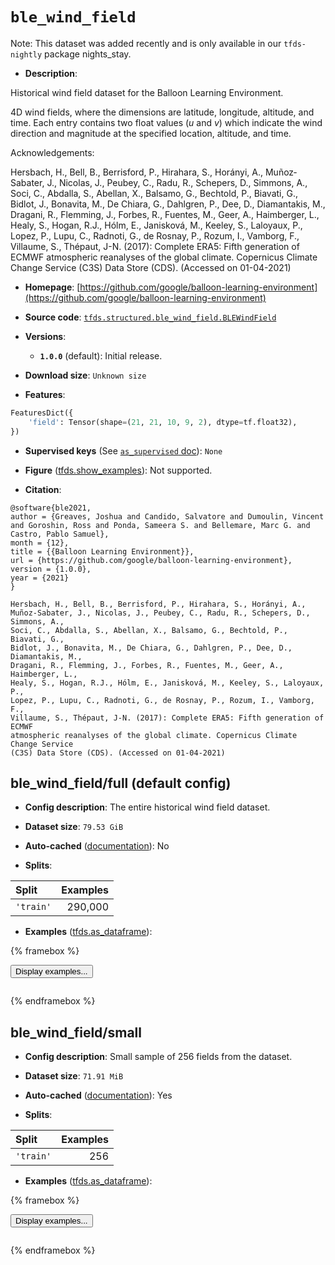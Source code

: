 <div itemscope itemtype="http://schema.org/Dataset">
  <div itemscope itemprop="includedInDataCatalog" itemtype="http://schema.org/DataCatalog">
    <meta itemprop="name" content="TensorFlow Datasets" />
  </div>
  <meta itemprop="name" content="ble_wind_field" />
  <meta itemprop="description" content="Historical wind field dataset for the Balloon Learning Environment.&#10;&#10;4D wind fields, where the dimensions are latitude, longitude, altitude, and&#10;time. Each entry contains two float values (_u_ and _v_) which indicate the wind&#10;direction and magnitude at the specified location, altitude, and time.&#10;&#10;Acknowledgements:&#10;&#10;Hersbach, H., Bell, B., Berrisford, P., Hirahara, S., Horányi, A.,&#10;Muñoz‐Sabater, J., Nicolas, J., Peubey, C., Radu, R., Schepers, D., Simmons, A.,&#10;Soci, C., Abdalla, S., Abellan, X., Balsamo, G., Bechtold, P., Biavati, G.,&#10;Bidlot, J., Bonavita, M., De Chiara, G., Dahlgren, P., Dee, D., Diamantakis, M.,&#10;Dragani, R., Flemming, J., Forbes, R., Fuentes, M., Geer, A., Haimberger, L.,&#10;Healy, S., Hogan, R.J., Hólm, E., Janisková, M., Keeley, S., Laloyaux, P.,&#10;Lopez, P., Lupu, C., Radnoti, G., de Rosnay, P., Rozum, I., Vamborg, F.,&#10;Villaume, S., Thépaut, J-N. (2017): Complete ERA5: Fifth generation of ECMWF&#10;atmospheric reanalyses of the global climate. Copernicus Climate Change Service&#10;(C3S) Data Store (CDS). (Accessed on 01-04-2021)&#10;&#10;To use this dataset:&#10;&#10;```python&#10;import tensorflow_datasets as tfds&#10;&#10;ds = tfds.load(&#x27;ble_wind_field&#x27;, split=&#x27;train&#x27;)&#10;for ex in ds.take(4):&#10;  print(ex)&#10;```&#10;&#10;See [the guide](https://www.tensorflow.org/datasets/overview) for more&#10;informations on [tensorflow_datasets](https://www.tensorflow.org/datasets).&#10;&#10;" />
  <meta itemprop="url" content="https://www.tensorflow.org/datasets/catalog/ble_wind_field" />
  <meta itemprop="sameAs" content="https://github.com/google/balloon-learning-environment" />
  <meta itemprop="citation" content="@software{ble2021,&#10;author = {Greaves, Joshua and Candido, Salvatore and Dumoulin, Vincent and Goroshin, Ross and Ponda, Sameera S. and Bellemare, Marc G. and Castro, Pablo Samuel},&#10;month = {12},&#10;title = {{Balloon Learning Environment}},&#10;url = {https://github.com/google/balloon-learning-environment},&#10;version = {1.0.0},&#10;year = {2021}&#10;}&#10;&#10;Hersbach, H., Bell, B., Berrisford, P., Hirahara, S., Horányi, A.,&#10;Muñoz‐Sabater, J., Nicolas, J., Peubey, C., Radu, R., Schepers, D., Simmons, A.,&#10;Soci, C., Abdalla, S., Abellan, X., Balsamo, G., Bechtold, P., Biavati, G.,&#10;Bidlot, J., Bonavita, M., De Chiara, G., Dahlgren, P., Dee, D., Diamantakis, M.,&#10;Dragani, R., Flemming, J., Forbes, R., Fuentes, M., Geer, A., Haimberger, L.,&#10;Healy, S., Hogan, R.J., Hólm, E., Janisková, M., Keeley, S., Laloyaux, P.,&#10;Lopez, P., Lupu, C., Radnoti, G., de Rosnay, P., Rozum, I., Vamborg, F.,&#10;Villaume, S., Thépaut, J-N. (2017): Complete ERA5: Fifth generation of ECMWF&#10;atmospheric reanalyses of the global climate. Copernicus Climate Change Service&#10;(C3S) Data Store (CDS). (Accessed on 01-04-2021)" />
</div>

# `ble_wind_field`


Note: This dataset was added recently and is only available in our
`tfds-nightly` package
<span class="material-icons" title="Available only in the tfds-nightly package">nights_stay</span>.

*   **Description**:

Historical wind field dataset for the Balloon Learning Environment.

4D wind fields, where the dimensions are latitude, longitude, altitude, and
time. Each entry contains two float values (*u* and *v*) which indicate the wind
direction and magnitude at the specified location, altitude, and time.

Acknowledgements:

Hersbach, H., Bell, B., Berrisford, P., Hirahara, S., Horányi, A.,
Muñoz‐Sabater, J., Nicolas, J., Peubey, C., Radu, R., Schepers, D., Simmons, A.,
Soci, C., Abdalla, S., Abellan, X., Balsamo, G., Bechtold, P., Biavati, G.,
Bidlot, J., Bonavita, M., De Chiara, G., Dahlgren, P., Dee, D., Diamantakis, M.,
Dragani, R., Flemming, J., Forbes, R., Fuentes, M., Geer, A., Haimberger, L.,
Healy, S., Hogan, R.J., Hólm, E., Janisková, M., Keeley, S., Laloyaux, P.,
Lopez, P., Lupu, C., Radnoti, G., de Rosnay, P., Rozum, I., Vamborg, F.,
Villaume, S., Thépaut, J-N. (2017): Complete ERA5: Fifth generation of ECMWF
atmospheric reanalyses of the global climate. Copernicus Climate Change Service
(C3S) Data Store (CDS). (Accessed on 01-04-2021)

*   **Homepage**:
    [https://github.com/google/balloon-learning-environment](https://github.com/google/balloon-learning-environment)

*   **Source code**:
    [`tfds.structured.ble_wind_field.BLEWindField`](https://github.com/tensorflow/datasets/tree/master/tensorflow_datasets/structured/ble_wind_field/ble_wind_field.py)

*   **Versions**:

    *   **`1.0.0`** (default): Initial release.

*   **Download size**: `Unknown size`

*   **Features**:

```python
FeaturesDict({
    'field': Tensor(shape=(21, 21, 10, 9, 2), dtype=tf.float32),
})
```

*   **Supervised keys** (See
    [`as_supervised` doc](https://www.tensorflow.org/datasets/api_docs/python/tfds/load#args)):
    `None`

*   **Figure**
    ([tfds.show_examples](https://www.tensorflow.org/datasets/api_docs/python/tfds/visualization/show_examples)):
    Not supported.

*   **Citation**:

```
@software{ble2021,
author = {Greaves, Joshua and Candido, Salvatore and Dumoulin, Vincent and Goroshin, Ross and Ponda, Sameera S. and Bellemare, Marc G. and Castro, Pablo Samuel},
month = {12},
title = {{Balloon Learning Environment}},
url = {https://github.com/google/balloon-learning-environment},
version = {1.0.0},
year = {2021}
}

Hersbach, H., Bell, B., Berrisford, P., Hirahara, S., Horányi, A.,
Muñoz‐Sabater, J., Nicolas, J., Peubey, C., Radu, R., Schepers, D., Simmons, A.,
Soci, C., Abdalla, S., Abellan, X., Balsamo, G., Bechtold, P., Biavati, G.,
Bidlot, J., Bonavita, M., De Chiara, G., Dahlgren, P., Dee, D., Diamantakis, M.,
Dragani, R., Flemming, J., Forbes, R., Fuentes, M., Geer, A., Haimberger, L.,
Healy, S., Hogan, R.J., Hólm, E., Janisková, M., Keeley, S., Laloyaux, P.,
Lopez, P., Lupu, C., Radnoti, G., de Rosnay, P., Rozum, I., Vamborg, F.,
Villaume, S., Thépaut, J-N. (2017): Complete ERA5: Fifth generation of ECMWF
atmospheric reanalyses of the global climate. Copernicus Climate Change Service
(C3S) Data Store (CDS). (Accessed on 01-04-2021)
```


## ble_wind_field/full (default config)

*   **Config description**: The entire historical wind field dataset.

*   **Dataset size**: `79.53 GiB`

*   **Auto-cached**
    ([documentation](https://www.tensorflow.org/datasets/performances#auto-caching)):
    No

*   **Splits**:

Split     | Examples
:-------- | -------:
`'train'` | 290,000

*   **Examples**
    ([tfds.as_dataframe](https://www.tensorflow.org/datasets/api_docs/python/tfds/as_dataframe)):

<!-- mdformat off(HTML should not be auto-formatted) -->

{% framebox %}

<button id="displaydataframe">Display examples...</button>
<div id="dataframecontent" style="overflow-x:auto"></div>
<script>
const url = "https://storage.googleapis.com/tfds-data/visualization/dataframe/ble_wind_field-full-1.0.0.html";
const dataButton = document.getElementById('displaydataframe');
dataButton.addEventListener('click', async () => {
  // Disable the button after clicking (dataframe loaded only once).
  dataButton.disabled = true;

  const contentPane = document.getElementById('dataframecontent');
  try {
    const response = await fetch(url);
    // Error response codes don't throw an error, so force an error to show
    // the error message.
    if (!response.ok) throw Error(response.statusText);

    const data = await response.text();
    contentPane.innerHTML = data;
  } catch (e) {
    contentPane.innerHTML =
        'Error loading examples. If the error persist, please open '
        + 'a new issue.';
  }
});
</script>

{% endframebox %}

<!-- mdformat on -->

## ble_wind_field/small

*   **Config description**: Small sample of 256 fields from the dataset.

*   **Dataset size**: `71.91 MiB`

*   **Auto-cached**
    ([documentation](https://www.tensorflow.org/datasets/performances#auto-caching)):
    Yes

*   **Splits**:

Split     | Examples
:-------- | -------:
`'train'` | 256

*   **Examples**
    ([tfds.as_dataframe](https://www.tensorflow.org/datasets/api_docs/python/tfds/as_dataframe)):

<!-- mdformat off(HTML should not be auto-formatted) -->

{% framebox %}

<button id="displaydataframe">Display examples...</button>
<div id="dataframecontent" style="overflow-x:auto"></div>
<script>
const url = "https://storage.googleapis.com/tfds-data/visualization/dataframe/ble_wind_field-small-1.0.0.html";
const dataButton = document.getElementById('displaydataframe');
dataButton.addEventListener('click', async () => {
  // Disable the button after clicking (dataframe loaded only once).
  dataButton.disabled = true;

  const contentPane = document.getElementById('dataframecontent');
  try {
    const response = await fetch(url);
    // Error response codes don't throw an error, so force an error to show
    // the error message.
    if (!response.ok) throw Error(response.statusText);

    const data = await response.text();
    contentPane.innerHTML = data;
  } catch (e) {
    contentPane.innerHTML =
        'Error loading examples. If the error persist, please open '
        + 'a new issue.';
  }
});
</script>

{% endframebox %}

<!-- mdformat on -->